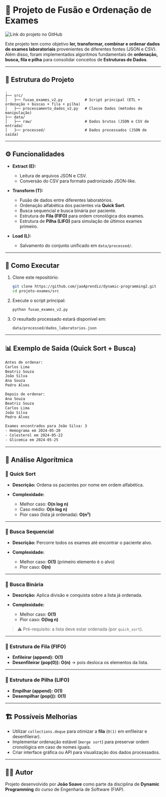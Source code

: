 # 🧪 Projeto de Fusão e Ordenação de Exames

![Link do projeto no GitHub](https://github.com/challengelotus/dynamic-programming2)

Este projeto tem como objetivo **ler, transformar, combinar e ordenar dados de exames laboratoriais** provenientes de diferentes fontes (JSON e CSV).
Além disso, foram implementados algoritmos fundamentais de **ordenação, busca, fila e pilha** para consolidar conceitos de **Estruturas de Dados**.

---

## 📂 Estrutura do Projeto

```
.
├── src/
│   ├── fusao_exames_v2.py          # Script principal (ETL + ordenação + buscas + fila + pilha)
│   ├── processamento_dados_v2.py   # Classe Dados (métodos de manipulação)
├── data/
│   ├── raw/                        # Dados brutos (JSON e CSV de entrada)
│   ├── processed/                  # Dados processados (JSON de saída)
```

---

## ⚙️ Funcionalidades

* **Extract (E):**

  * Leitura de arquivos JSON e CSV.
  * Conversão do CSV para formato padronizado JSON-like.

* **Transform (T):**

  * Fusão de dados entre diferentes laboratórios.
  * Ordenação alfabética dos pacientes via **Quick Sort**.
  * Busca sequencial e busca binária por paciente.
  * Estrutura de **Fila (FIFO)** para ordem cronológica dos exames.
  * Estrutura de **Pilha (LIFO)** para simulação de últimos exames primeiro.

* **Load (L):**

  * Salvamento do conjunto unificado em `data/processed/`.

---

## 🚀 Como Executar

1. Clone este repositório:

   ```bash
   git clone https://github.com/jaoAprendiz/dynamic-programming2.git
   cd projeto-exames/src
   ```

2. Execute o script principal:

   ```bash
   python fusao_exames_v2.py
   ```

3. O resultado processado estará disponível em:

   ```
   data/processed/dados_laboratorios.json
   ```

---

## 📊 Exemplo de Saída (Quick Sort + Busca)

```bash
Antes de ordenar:
Carlos Lima
Beatriz Souza
João Silva
Ana Souza
Pedro Alves

Depois de ordenar:
Ana Souza
Beatriz Souza
Carlos Lima
João Silva
Pedro Alves

Exames encontrados para João Silva: 3
- Hemograma em 2024-05-20
- Colesterol em 2024-05-22
- Glicemia em 2024-05-25
```

---

## 🧮 Análise Algorítmica

### 🔹 Quick Sort

* **Descrição:** Ordena os pacientes por nome em ordem alfabética.
* **Complexidade:**

  * Melhor caso: **O(n log n)**
  * Caso médio: **O(n log n)**
  * Pior caso (lista já ordenada): **O(n²)**

---

### 🔹 Busca Sequencial

* **Descrição:** Percorre todos os exames até encontrar o paciente alvo.
* **Complexidade:**

  * Melhor caso: **O(1)** (primeiro elemento é o alvo)
  * Pior caso: **O(n)**

---

### 🔹 Busca Binária

* **Descrição:** Aplica divisão e conquista sobre a lista já ordenada.
* **Complexidade:**

  * Melhor caso: **O(1)**
  * Pior caso: **O(log n)**

> ⚠️ Pré-requisito: a lista deve estar ordenada (por `quick_sort`).

---

### 🔹 Estrutura de Fila (FIFO)

* **Enfileirar (append):** **O(1)**
* **Desenfileirar (pop(0)):** **O(n)** → pois desloca os elementos da lista.

---

### 🔹 Estrutura de Pilha (LIFO)

* **Empilhar (append):** **O(1)**
* **Desempilhar (pop()):** **O(1)**

---

## 🏗️ Possíveis Melhorias

* Utilizar `collections.deque` para otimizar a **fila** (`O(1)` em enfileirar e desenfileirar).
* Implementar ordenação estável (`merge sort`) para preservar ordem cronológica em caso de nomes iguais.
* Criar interface gráfica ou API para visualização dos dados processados.

---

## 👨‍💻 Autor

Projeto desenvolvido por **João Soave** como parte da disciplina de **Dynamic Programming** do curso de Engenharia de Software (FIAP).
